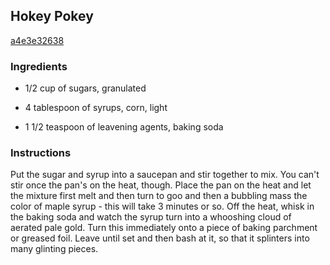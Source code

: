 ## Hokey Pokey

[a4e3e32638](http://www.foodnetwork.com/recipes/nigella-lawson/hokey-pokey-recipe.html)

### Ingredients

 - 1/2 cup of sugars, granulated

 - 4 tablespoon of syrups, corn, light

 - 1 1/2 teaspoon of leavening agents, baking soda

### Instructions

Put the sugar and syrup into a saucepan and stir together to mix. You can't stir once the pan's on the heat, though. Place the pan on the heat and let the mixture first melt and then turn to goo and then a bubbling mass the color of maple syrup - this will take 3 minutes or so. Off the heat, whisk in the baking soda and watch the syrup turn into a whooshing cloud of aerated pale gold. Turn this immediately onto a piece of baking parchment or greased foil. Leave until set and then bash at it, so that it splinters into many glinting pieces.